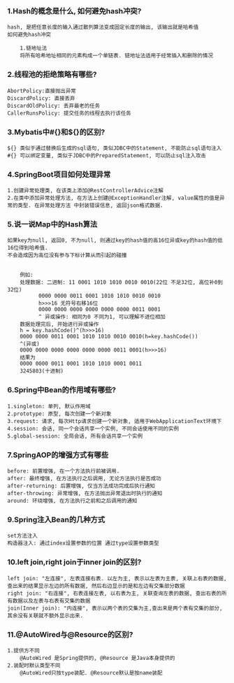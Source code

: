 ### 1.Hash的概念是什么, 如何避免hash冲突?

```
hash, 是把任意长度的输入通过散列算法变成固定长度的输出, 该输出就是哈希值
如何避免hash冲突

    1.链地址法
    将所有哈希地址相同的元素构成一个单链表. 链地址法适用于经常插入和删除的情况
```

### 2.线程池的拒绝策略有哪些?

```
AbortPolicy:直接抛出异常
DiscardPolicy: 直接丢弃
DiscardOldPolicy: 丢弃最老的任务
CallerRunsPolicy: 提交任务的线程去执行该任务
```

### 3.Mybatis中#{}和${}的区别?

```
${} 类似于通过替换后生成的sql语句, 类似JDBC中的Statement, 不能防止sql语句注入
#{} 可以绑定变量, 类似于JDBC中的PreparedStatement, 可以防止sql注入攻击
```

### 4.SpringBoot项目如何处理异常

```
1.创建异常处理类, 在该类上添加@RestControllerAdvice注解
2.在类中添加异常处理方法, 在方法上创建@ExceptionHandler注解, value属性的值是异常的类型. 在异常处理方法 中封装错误信息, 返回json格式数据.
```

### 5.说一说Map中的Hash算法

```
如果key为null, 返回0, 不为null, 则通过key的hash值的高16位异或key的hash值的低16位得到哈希值. 
不会造成因为高位没有参与下标计算从而引起的碰撞


    例如:
    处理数据: 二进制: 11 0001 1010 1010 0010 0010(22位 不足32位, 高位补0到32位)
          0000 0000 0011 0001 1010 1010 0010 0010
          h>>>16 无符号右移16位
          0000 0000 0000 0000 0000 0000 0011 0001
          ^ 异或操作: 相同为0 不同为1, 可以理解不进位相加
    数据处理完后, 开始进行异或操作
    h = key.hashCode()^(h>>>16)
    0000 0000 0011 0001 1010 1010 0010 0010(h=key.hashCode())
    ^(异或)
    0000 0000 0000 0000 0000 0000 0011 0001(h>>>16)
    结果为
    0000 0000 0011 0001 1010 1010 0001 0011
    3245803(十进制)
```

### 6.Spring中Bean的作用域有哪些?

```
1.singleton: 单列, 默认作用域
2.prototype: 原型, 每次创建一个新对象
3.request: 请求, 每次Http请求创建一个新对象, 适用于WebApplicationText环境下
4.session: 会话, 同一个会话共享一个实例, 不同会话使用不同的实例
5.global-session: 全局会话, 所有会话共享一个实例
```

### 7.SpringAOP的增强方式有哪些

```
before: 前置增强, 在一个方法执行前被调用.
after: 最终增强, 在方法执行之后调用, 无论方法执行是否成功
after-returning: 后置增强, 仅当方法成功完成后执行通知
after-throwing: 异常增强, 在方法抛出异常退出时执行的通知
around: 环绕增强, 在方法执行之前和之后调用的通知
```



### 9.Spring注入Bean的几种方式

```
set方法注入
构造器注入: 通过index设置参数的位置 通过type设置参数类型
```

### 10.left join,right join于inner join的区别?

```
left join: "左连接", 左表连接右表. 以左为主, 表示以左表为主表, 关联上右表的数据, 查出来的结果显示左边的所有数据, 然后右边显示的是和左边有交集部分数据
right join: "右连接", 右表连接左表, 以右表为主, 关联查询左表的数据, 查出右表的所有数据以及左表与右表有交集的数据
join(Inner join): "内连接", 表示以两个表的交集为主,查出来是两个表有交集的部分, 其余没有关联就不额外显示出来.
```

### 11.@AutoWired与@Resource的区别?

```
1.提供方不同
    @AutoWired 是Spring提供的, @Resource 是Java本身提供的
2.装配时默认类型不同
    @AutoWired只按type装配. @Resource默认是按name装配
```

